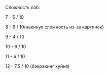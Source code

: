 Сложность лаб:

7 - 5 / 10

8 - 6 / 10(накинул сложность из-за картинок)

9 - 4 / 10

10 - 6 / 10

11 - 6 / 10

12 - 7.5 / 10 (бэкрэкинг хуйня)
